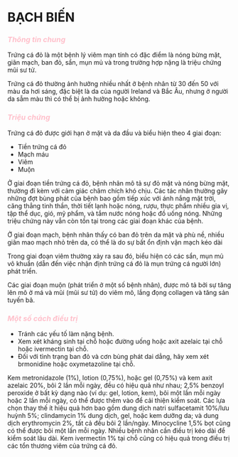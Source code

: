# BẠCH BIẾN

### *<span style="color:pink;">Thông tin chung</span>*


Trứng cá đỏ là một bệnh lý viêm mạn tính có đặc điểm là nóng bừng mặt, giãn mạch, ban đỏ, sẩn, mụn mủ và trong trường hợp nặng là triệu chứng mũi sư tử. 

Trứng cá đỏ thường ảnh hưởng nhiều nhất ở bệnh nhân từ 30 đến 50 với màu da hơi sáng, đặc biệt là da của người Ireland và Bắc Âu, nhưng ở người da sẫm màu thì có thể bị ảnh hưởng hoặc không.

### *<span style="color:pink;">Triệu chứng</span>*

Trứng cá đỏ được giới hạn ở mặt và da đầu và biểu hiện theo 4 giai đoạn:

+ Tiền trứng cá đỏ
+ Mạch máu
+ Viêm
+ Muộn

Ở giai đoạn tiền trứng cá đỏ, bệnh nhân mô tả sự đỏ mặt và nóng bừng mặt, thường đi kèm với cảm giác châm chích khó chịu. Các tác nhân thường gây những đợt bùng phát của bệnh bao gồm tiếp xúc với ánh nắng mặt trời, căng thẳng tinh thần, thời tiết lạnh hoặc nóng, rượu, thực phẩm nhiều gia vị, tập thể dục, gió, mỹ phẩm, và tắm nước nóng hoặc đồ uống nóng. Những triệu chứng này vẫn còn tồn tại trong các giai đoạn khác của bệnh.

Ở giai đoạn mạch, bệnh nhân thấy có ban đỏ trên da mặt và phù nề, nhiều giãn mao mạch nhỏ trên da, có thể là do sự bất ổn định vận mạch kéo dài

Trong giai đoạn viêm thường xảy ra sau đó, biểu hiện có các sẩn, mụn mủ vô khuẩn (dẫn đến việc nhận định trứng cá đỏ là mụn trứng cá người lớn) phát triển.

Các giai đoạn muộn (phát triển ở một số bệnh nhân), được mô tả bởi sự tăng lên mô ở má và mũi (mũi sư tử) do viêm mô, lắng đọng collagen và tăng sản tuyến bã.

### *<span style="color:pink;">Một số cách điều trị</span>*

- Tránh các yếu tố làm nặng bệnh.
- Xem xét kháng sinh tại chỗ hoặc đường uống hoặc axit azelaic tại chỗ hoặc ivermectin tại chỗ.
- Đối với tình trạng ban đỏ và cơn bùng phát dai dẳng, hãy xem xét brmonidine hoặc oxymetazoline tại chỗ.

Kem metronidazole (1%), lotion (0,75%), hoặc gel (0,75%) và kem axit azelaic 20%, bôi 2 lần mỗi ngày, đều có hiệu quả như nhau; 2,5% benzoyl peroxide ở bất kỳ dạng nào (ví dụ: gel, lotion, kem), bôi một lần mỗi ngày hoặc 2 lần mỗi ngày, có thể được thêm vào để cải thiện kiểm soát. Các lựa chọn thay thế ít hiệu quả hơn bao gồm dung dịch natri sulfacetamit 10%/lưu huỳnh 5%; clindamycin 1% dung dịch, gel, hoặc kem dưỡng da; và dung dịch erythromycin 2%, tất cả đều bôi 2 lần/ngày. Minocycline 1,5% bọt cũng có thể được bôi một lần mỗi ngày. Nhiều bệnh nhân cần điều trị kéo dài để kiểm soát lâu dài. Kem ivermectin 1% tại chỗ cũng có hiệu quả trong điều trị các tổn thương viêm của trứng cá đỏ.
